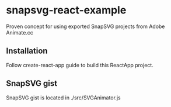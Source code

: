 # snapsvg-react-example
Proven concept for using exported SnapSVG projects from Adobe Animate.cc

## Installation
Follow create-react-app guide to build this ReactApp project.

## SnapSVG gist
SnapSVG gist is located in ./src/SVGAnimator.js
